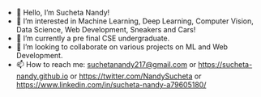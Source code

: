 - 👋 Hello, I’m Sucheta Nandy!
- 👀 I’m interested in Machine Learning, Deep Learning, Computer Vision, Data Science, Web Development, Sneakers and Cars!
- 🌱 I’m currently a pre final CSE undergraduate.
- 💞️ I’m looking to collaborate on various projects on ML and Web Development.
- 📫 How to reach me: suchetanandy217@gmail.com or https://sucheta-nandy.github.io or https://twitter.com/NandySucheta or https://www.linkedin.com/in/sucheta-nandy-a79605180/

<!---
sucheta-nandy/sucheta-nandy is a ✨ special ✨ repository because its `README.md` (this file) appears on your GitHub profile.
You can click the Preview link to take a look at your changes.
--->

